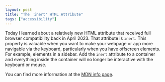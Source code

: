 ```yaml
---
layout: post
title: "The 'inert' HTML Attribute"
tags: ["accessibility"]
---
```


Today I learned about a relatively new HTML attribute that received full browser compatibility back in April 2023.
That attribute is `inert`. This property is valuable when you want to make your webpage or app more navigable via the keyboard,
particularly when you have offscreen elements. For example, elements in a sidebar. Add the `inert` attribute to
a container and everything inside the container will no longer be interactive with the keyboard or mouse.

You can find more information at the [MDN info page](https://developer.mozilla.org/en-US/docs/Web/API/HTMLElement/inert).
